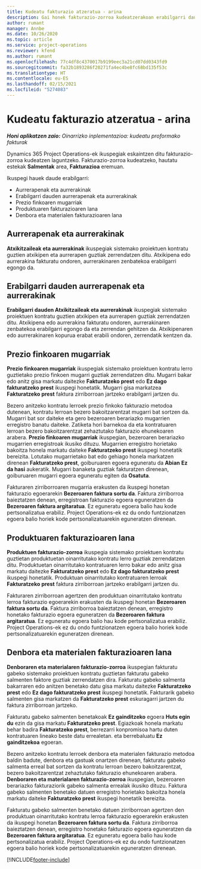 ```yaml
---
title: Kudeatu fakturazio atzeratua - arina
description: Gai honek fakturazio-zorroa kudeatzerakoan erabilgarri dauden hainbat ikuspegiri buruzko informazioa eskaintzen du.
author: rumant
manager: Annbe
ms.date: 10/26/2020
ms.topic: article
ms.service: project-operations
ms.reviewer: kfend
ms.author: rumant
ms.openlocfilehash: 77c4df8c4370017b9199eec3a21cd07dd0343fd9
ms.sourcegitcommit: fa32b1893286f20271fa4ec4be8fc68bd135f53c
ms.translationtype: HT
ms.contentlocale: eu-ES
ms.lasthandoff: 02/15/2021
ms.locfileid: "5274083"
---
```

# <a name="manage-the-billing-backlog---lite"></a>Kudeatu fakturazio atzeratua - arina

_**Honi aplikatzen zaio:** Oinarrizko inplementazioa: kudeatu proformako fakturak_

Dynamics 365 Project Operations-ek ikuspegiak eskaintzen ditu fakturazio-zorroa kudeatzen laguntzeko. Fakturazio-zorroa kudeatzeko, hautatu estekak **Salmentak** area, **Fakturazioa** eremuan. 

Ikuspegi hauek daude erabilgarri:

- Aurrerapenak eta aurrerakinak
- Erabilgarri dauden aurrerapenak eta aurrerakinak
- Prezio finkoaren mugarriak
- Produktuaren fakturazioaren lana
- Denbora eta materialen fakturazioaren lana

## <a name="retainers-and-advances"></a>Aurrerapenak eta aurrerakinak

**Atxikitzaileak eta aurrerakinak** ikuspegiak sistemako proiektuen kontratu guztien atxikipen eta aurrerapen guztiak zerrendatzen ditu. Atxikipena edo aurrerakina fakturatu ondoren, aurrerakinaren zenbatekoa erabilgarri egongo da.

## <a name="available-retainers-and-advances"></a>Erabilgarri dauden aurrerapenak eta aurrerakinak

**Erabilgarri dauden Atxikitzaileak eta aurrerakinak** ikuspegiak sistemako proiektuen kontratu guztien atxikipen eta aurrerapen guztiak zerrendatzen ditu. Atxikipena edo aurrerakina fakturatu ondoren, aurrerakinaren zenbatekoa erabilgarri egongo da eta zerrendan gehitzen da. Atxikipenaren edo aurrerakinaren kopurua erabat erabili ondoren, zerrendatik kentzen da.

## <a name="fixed-price-milestones"></a>Prezio finkoaren mugarriak

**Prezio finkoaren mugarriak** ikuspegiak sistemako proiektuen kontratu lerro guztietako prezio finkoen mugarri guztiak zerrendatzen ditu. Mugarri bakar edo anitz gisa markatu daitezke **Fakturatzeko prest** edo **Ez dago fakturatzeko prest** ikuspegi honetatik. Mugarri gisa markatzea **Fakturatzeko prest** faktura zirriborroan jartzeko erabilgarri jartzen du.

Bezero anitzeko kontratu lerroek prezio finkoko fakturazio metodoa dutenean, kontratu lerroan bezero bakoitzarentzat mugarri bat sortzen da. Mugarri bat sor daiteke eta gero bezeroaren berariazko mugarrien erregistro banatu daiteke. Zatiketa hori barnekoa da eta kontratuaren lerroan bezero bakoitzarentzat zehaztutako fakturazio ehunekoaren arabera. **Prezio finkoaren mugarriak** ikuspegian, bezeroaren berariazko mugarrien erregistroak ikusiko dituzu. Mugarrien erregistro horietako bakoitza honela markatu daiteke **Fakturatzeko prest** ikuspegi honetatik bereizita. Lotutako mugarrietako bat edo gehiago honela markatzen direnean **Fakturatzeko prest**, goiburuaren egoera eguneratu da **Abian** **Ez da hasi** aukeratik. Mugarri banaketa guztiak fakturatzen direnean, goiburuaren mugarri egoera eguneratu egiten da **Osatuta**.

Fakturaren zirriborroaren mugarria erakusten da ikuspegi honetan fakturazio egoerarekin **Bezeroaren faktura sortu da**. Faktura zirriborroa baieztatzen denean, erregistroan fakturazio egoera eguneratzen da **Bezeroaren faktura argitaratua**. Ez eguneratu egoera balio hau kode pertsonalizatua erabiliz. Project Operations-ek ez du ondo funtzionatzen egoera balio horiek kode pertsonalizatuarekin eguneratzen direnean.

## <a name="product-billing-backlog"></a>Produktuaren fakturazioaren lana

**Produktuen fakturazio-zorroa** ikuspegia sistemako proiektuen kontratu guztietan produktuetan oinarritutako kontratu lerro guztiak zerrendatzen ditu. Produktuetan oinarritutako kontratuaren lerro bakar edo anitz gisa markatu daitezke **Fakturatzeko prest** edo **Ez dago fakturatzeko prest** ikuspegi honetatik. Produktuan oinarritutako kontratuaren lerroak **Fakturatzeko prest** faktura zirriborroan jartzeko erabilgarri jartzen du.

Fakturaren zirriborroan agertzen den produktuan oinarritutako kontratu lerroa fakturazio egoerarekin erakusten da ikuspegi honetan **Bezeroaren faktura sortu da**. Faktura zirriborroa baieztatzen denean, erregistro honetako fakturazio egoera eguneratzen da **Bezeroaren faktura argitaratua**. Ez eguneratu egoera balio hau kode pertsonalizatua erabiliz. Project Operations-ek ez du ondo funtzionatzen egoera balio horiek kode pertsonalizatuarekin eguneratzen direnean.

## <a name="time-and-material-billing-backlog"></a>Denbora eta materialen fakturazioaren lana

**Denboraren eta materialaren fakturazio-zorroa** ikuspegian fakturatu gabeko sistemako proiektuen kontratu guztietan fakturatu gabeko salmenten faktore guztiak zerrendatzen dira. Fakturatu gabeko salmenta bakarraren edo anitzen benetako datu gisa markatu daitezke **Fakturatzeko prest** edo **Ez dago fakturatzeko prest** ikuspegi honetatik. Fakturarik gabeko salmenten gisa markatzen da **Fakturatzeko prest** eskuragarri jartzen du faktura zirriborroan jartzeko.

Fakturatu gabeko salmenten benetakoak **Ez gainditzeko** egoera **Huts egin du** ezin da gisa markatu **Fakturatzeko prest**. Egiazkoak honela markatu behar badira **Fakturatzeko prest**, berrezarri konpromisoa hartu duten kontratuaren lineako beste datu errealetan. eta berrebaluatu **Ez gainditzekoa** egoeran.

Bezero anitzeko kontratu lerroek denbora eta materialen fakturazio metodoa baldin badute, denbora eta gastuak onartzen direnean, fakturatu gabeko salmenta erreal bat sortzen da kontratu lerroan bezero bakoitzarentzat, bezero bakoitzarentzat zehaztutako fakturazio ehunekoaren arabera. **Denboraren eta materialaren fakturazio-zorroa** ikuspegian, bezeroaren berariazko fakturaziorik gabeko salmenta errealak ikusiko dituzu. Faktura gabeko salmenten benetako datuen erregistro horietako bakoitza honela markatu daiteke **Fakturatzeko prest** ikuspegi honetatik bereizita.

Fakturatu gabeko salmenten benetako datuen zirriborroan agertzen den produktuan oinarritutako kontratu lerroa fakturazio egoerarekin erakusten da ikuspegi honetan **Bezeroaren faktura sortu da**. Faktura zirriborroa baieztatzen denean, erregistro honetako fakturazio egoera eguneratzen da **Bezeroaren faktura argitaratua**. Ez eguneratu egoera balio hau kode pertsonalizatua erabiliz. Project Operations-ek ez du ondo funtzionatzen egoera balio horiek kode pertsonalizatuarekin eguneratzen direnean.


[!INCLUDE[footer-include](../../includes/footer-banner.md)]